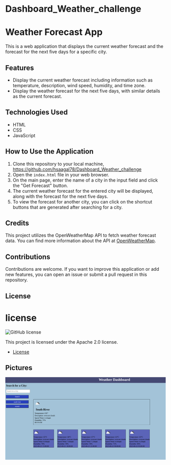 # Dashboard_Weather_challenge
# Weather Forecast App

This is a web application that displays the current weather forecast and the forecast for the next five days for a specific city.

## Features

- Display the current weather forecast including information such as temperature, description, wind speed, humidity, and time zone.
- Display the weather forecast for the next five days, with similar details as the current forecast.

## Technologies Used

- HTML
- CSS
- JavaScript

## How to Use the Application

1. Clone this repository to your local machine, https://github.com/hsaagal78/Dashboard_Weather_challenge
2. Open the `index.html` file in your web browser.
3. On the main page, enter the name of a city in the input field and click the "Get Forecast" button.
4. The current weather forecast for the entered city will be displayed, along with the forecast for the next five days.
5. To view the forecast for another city, you can click on the shortcut buttons that are generated after searching for a city.

## Credits

This project utilizes the OpenWeatherMap API to fetch weather forecast data. You can find more information about the API at [OpenWeatherMap](https://openweathermap.org/).

## Contributions

Contributions are welcome. If you want to improve this application or add new features, you can open an issue or submit a pull request in this repository.

## License

# license 
![GitHub license](https://img.shields.io/badge/license-Apache%202.0-blue.svg)

This project is licensed under the Apache 2.0 license.

* [License](#license)

## Pictures
![Weather forcecast first page](./lb/images/Screenshot%202023-06-21%208.25.11%20AM.png)